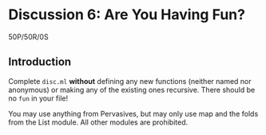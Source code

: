 # Discussion 6: Are You Having Fun?
50P/50R/0S

## Introduction

Complete `disc.ml` **without** defining any new functions (neither named
nor anonymous) or making any of the existing ones recursive. There should
be no `fun` in your file!

You may use anything from Pervasives, but may only use map and the folds
from the List module. All other modules are prohibited.
